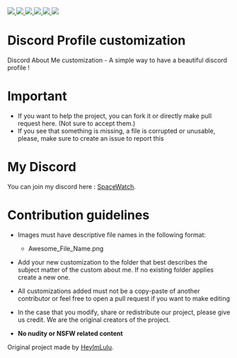 <a href="https://github.com/SeenKid/discord-profile-customization"> 
  <img src="https://img.shields.io/github/downloads/SeenKid/discord-profile-customization/total?color=blue&style=flat-square">
  </img>
</a>
<a href="https://github.com/SeenKid/discord-profile-customization"> 
  <img src="https://img.shields.io/github/languages/code-size/Seenkid/discord-profile-customization?style=flat-square">
  </img>
</a>
<a href="https://github.com/SeenKid/discord-profile-customization"> 
  <img src="https://img.shields.io/github/stars/Seenkid/discord-profile-customization?style=flat-square">
  </img>
</a>
<a href="https://github.com/SeenKid/discord-profile-customization"> 
  <img src="https://img.shields.io/github/forks/Seenkid/discord-profile-customization?style=flat-square">
  </img>
</a>
<a href="https://github.com/SeenKid/discord-profile-customization"> 
  <img src="https://img.shields.io/github/commit-activity/m/Seenkid/discord-profile-customization?style=flat-square">
  </img>
</a>
<img src="https://visitor-badge.glitch.me/badge?page_id=SeenKid.discord-profile-customisation" />

# Discord Profile customization

Discord About Me customization - A simple way to have a beautiful discord profile !

# Important

- If you want to help the project, you can fork it or directly make pull request here. (Not sure to accept them.)
- If you see that something is missing, a file is corrupted or unusable, please, make sure to create an issue to report this

# My Discord

You can join my discord here : [SpaceWatch](https://discord.gg/YH8Qbjr2sJ).

# Contribution guidelines

- Images must have descriptive file names in the following format:
  - Awesome_File_Name.png

- Add your new customization to the folder that best describes the subject matter of the custom about me. If no existing folder applies create a new one.

- All customizations added must not be a copy-paste of another contributor or feel free to open a pull request if you want to make editing
- In the case that you modify, share or redistribute our project, please give us credit. We are the original creators of the project.

- **No nudity or NSFW related content**


Original project made by [HeyImLulu](https://github.com/Heyimlulu/). 

